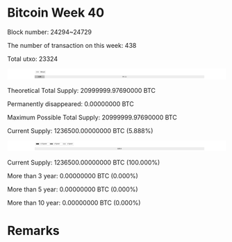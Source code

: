# Bitcoin Week 40

Block number: 24294~24729

The number of transaction on this week: 438

Total utxo: 23324

![](../images/mined_week40.png)

Theoretical Total Supply: 20999999.97690000 BTC

Permanently disappeared: 0.00000000 BTC

Maximum Possible Total Supply: 20999999.97690000 BTC

Current Supply: 1236500.00000000 BTC (5.888%)

![](../images/year_week40.png)


Current Supply: 1236500.00000000 BTC (100.000%)

More than 3 year: 0.00000000 BTC (0.000%)

More than 5 year: 0.00000000 BTC (0.000%)

More than 10 year: 0.00000000 BTC (0.000%)

# Remarks

